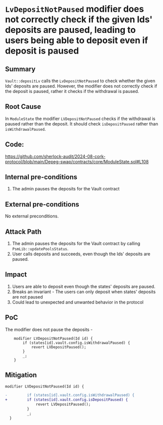 # `LvDepositNotPaused` modifier does not correctly check if the given Ids' deposits are paused, leading to users being able to deposit even if deposit is paused

## Summary

`Vault::depositLv` calls the `LvDepositNotPaused` to check whether the given Ids' deposits are paused. However, the modifier does not correctly check if the deposit is paused, rather it checks if the withdrawal is paused.

## Root Cause

In `ModuleState` the modifier `LVDepositNotPaused` checks if the withdrawal is paused rather than the deposit.
It should check `isDepositPaused` rather than `isWithdrawalPaused`.

## Code:

https://github.com/sherlock-audit/2024-08-cork-protocol/blob/main/Depeg-swap/contracts/core/ModuleState.sol#L108

## Internal pre-conditions

1. The admin pauses the deposits for the Vault contract

## External pre-conditions

No external preconditions.

## Attack Path

1. The admin pauses the deposits for the Vault contract by calling `PsmLib::updatePoolsStatus`.
2. User calls deposits and succeeds, even though the Ids' deposits are paused.

## Impact

1. Users are able to deposit even though the states' deposits are paused.
2. Breaks an invariant - The users can only deposit when states' deposits are not paused
3. Could lead to unexpected and unwanted behavior in the protocol

## PoC

The modifier does not pause the deposits -

```solidity
    modifier LVDepositNotPaused(Id id) {
        if (states[id].vault.config.isWithdrawalPaused) {
            revert LVDepositPaused();
        }
        _;
    }
```

## Mitigation

```diff
modifier LVDepositNotPaused(Id id) {

-         if (states[id].vault.config.isWithdrawalPaused) {
+         if (states[id].vault.config.isDepositPaused) {
              revert LVDepositPaused();
          }
          _;
  }
```
